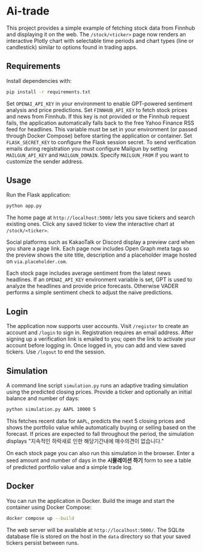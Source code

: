 # Ai-trade

This project provides a simple example of fetching stock data from Finnhub and displaying it on the web. The `/stock/<ticker>` page now renders an interactive Plotly chart with selectable time periods and chart types (line or candlestick) similar to options found in trading apps.

## Requirements

Install dependencies with:

```bash
pip install -r requirements.txt
```

Set `OPENAI_API_KEY` in your environment to enable GPT-powered sentiment
analysis and price predictions.
Set `FINNHUB_API_KEY` to fetch stock prices and news from Finnhub. If this key
is not provided or the Finnhub request fails, the application automatically
falls back to the free Yahoo Finance RSS feed for headlines.
This variable must be set in your environment (or passed through Docker Compose)
before starting the application or container.
Set `FLASK_SECRET_KEY` to configure the Flask session secret.
To send verification emails during registration you must configure Mailgun by
setting `MAILGUN_API_KEY` and `MAILGUN_DOMAIN`. Specify `MAILGUN_FROM` if you
want to customize the sender address.

## Usage

Run the Flask application:

```bash
python app.py
```

The home page at `http://localhost:5000/` lets you save tickers and search existing ones.
Click any saved ticker to view the interactive chart at `/stock/<ticker>`.

Social platforms such as KakaoTalk or Discord display a preview card when you share a page link. Each page now includes Open Graph meta tags so the preview shows the site title, description and a placeholder image hosted on `via.placeholder.com`.

Each stock page includes average sentiment from the latest news headlines.
If an `OPENAI_API_KEY` environment variable is set, GPT is used to analyze
the headlines and provide price forecasts. Otherwise VADER performs a simple
sentiment check to adjust the naive predictions.

## Login

The application now supports user accounts. Visit `/register` to create an account and `/login` to sign in. Registration requires an email address. After signing up a verification link is emailed to you; open the link to activate your account before logging in. Once logged in, you can add and view saved tickers. Use `/logout` to end the session.

## Simulation

A command line script `simulation.py` runs an adaptive trading simulation using the predicted closing prices.
Provide a ticker and optionally an initial balance and number of days:

```bash
python simulation.py AAPL 10000 5
```

This fetches recent data for `AAPL`, predicts the next 5 closing prices and shows the portfolio value while automatically buying or selling based on the forecast. If prices are expected to fall throughout the period, the simulation displays "지속적인 하락새로 인한 해당기간내에 매수의견이 없습니다."

On each stock page you can also run this simulation in the browser. Enter a seed
amount and number of days in the **시뮬레이션 하기** form to see a table of
predicted portfolio value and a simple trade log.

## Docker

You can run the application in Docker. Build the image and start the container
using Docker Compose:

```bash
docker compose up --build
```

The web server will be available at `http://localhost:5000/`. The SQLite
database file is stored on the host in the `data` directory so that your saved
tickers persist between runs.

